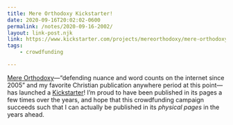 ```yaml
---
title: Mere Orthodoxy Kickstarter!
date: 2020-09-16T20:02:02-0600
permalink: /notes/2020-09-16-2002/
layout: link-post.njk
link: https://www.kickstarter.com/projects/mereorthodoxy/mere-orthodoxy/description
tags:
    - crowdfunding

---
```


[Mere Orthodoxy]—“defending nuance and word counts on the internet since 2005” and my favorite Christian publication anywhere period at this point—has launched a [Kickstarter]({{link}})! I’m proud to have been published in its pages a few times over the years, and hope that this crowdfunding campaign succeeds such that I can actually be published in its *physical pages* in the years ahead.

[Mere Orthodoxy]: https://mereorthodoxy.com